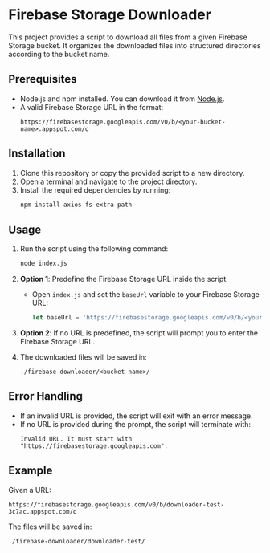 # Firebase Storage Downloader

This project provides a script to download all files from a given Firebase Storage bucket. 
It organizes the downloaded files into structured directories according to the bucket name.

## Prerequisites

- Node.js and npm installed. You can download it from [Node.js](https://nodejs.org/).
- A valid Firebase Storage URL in the format: 
  ```
  https://firebasestorage.googleapis.com/v0/b/<your-bucket-name>.appspot.com/o
  ```

## Installation

1. Clone this repository or copy the provided script to a new directory.
2. Open a terminal and navigate to the project directory.
3. Install the required dependencies by running:
   ```bash
   npm install axios fs-extra path
   ```

## Usage

1. Run the script using the following command:
   ```bash
   node index.js
   ```

2. **Option 1**: Predefine the Firebase Storage URL inside the script.
   - Open `index.js` and set the `baseUrl` variable to your Firebase Storage URL:
     ```javascript
     let baseUrl = 'https://firebasestorage.googleapis.com/v0/b/<your-bucket-name>.appspot.com/o';
     ```

3. **Option 2**: If no URL is predefined, the script will prompt you to enter the Firebase Storage URL.

4. The downloaded files will be saved in:
   ```
   ./firebase-downloader/<bucket-name>/
   ```

## Error Handling

- If an invalid URL is provided, the script will exit with an error message.
- If no URL is provided during the prompt, the script will terminate with:
  ```
  Invalid URL. It must start with "https://firebasestorage.googleapis.com".
  ```

## Example

Given a URL:
```
https://firebasestorage.googleapis.com/v0/b/downloader-test-3c7ac.appspot.com/o
```

The files will be saved in:
```
./firebase-downloader/downloader-test/
```
